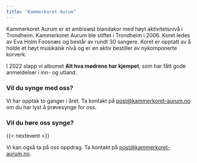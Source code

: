 ```yaml
---
title: "Kammerkoret Aurum"
---
```


Kammerkoret Aurum er et ambisiøst blandakor med høyt aktivitetsnivå i Trondheim. Kammerkoret Aurum ble stiftet i Trondheim i 2006. Koret ledes av Eva Holm Foosnæs og består av rundt 30 sangere. Koret er opptatt av å holde et høyt musikalsk nivå og er en aktiv bestiller av nykomponerte korverk.

I 2022 slapp vi albumet **Alt hva mødrene har kjempet**, som har fått gode anmeldelser i inn- og utland.


### Vil du synge med oss?
Vi har opptak to ganger i året. Ta kontakt på <a href="mailto:post@kammerkoret-aurum.no">post@kammerkoret-aurum.no</a> om du har lyst å prøvesynge for oss. 

### Vil du høre oss synge?
{{< nextevent >}}


Vi kan også ta på oss oppdrag.   Ta kontakt på <a href="mailto:post@kammerkoret-aurum.no">post@kammerkoret-aurum.no</a>. 






